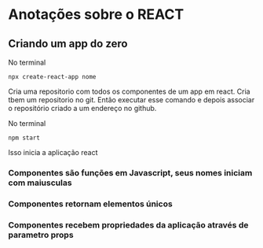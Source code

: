 # Anotações sobre o REACT

## Criando um app do zero

No terminal

```
npx create-react-app nome
```

Cria uma repositorio com todos os componentes de um app em react. Cria tbem um repositorio no git.
Então executar esse comando e depois associar o repositório criado a um endereço no github.

No terminal

```
npm start
```

Isso inicia a aplicação react

### Componentes são funções em Javascript, seus nomes iniciam com maiusculas

### Componentes retornam elementos únicos

### Componentes recebem propriedades da aplicação através de parametro props
